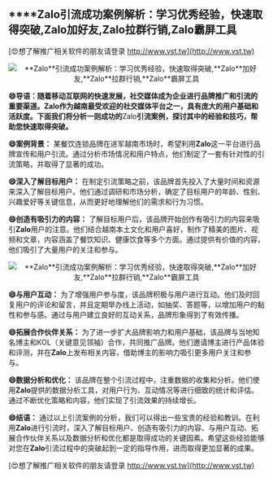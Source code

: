 ## ****Zalo**引流成功案例解析：学习优秀经验，快速取得突破,**Zalo**加好友,**Zalo**拉群行销,**Zalo**霸屏工具**

[😍想了解推广相关软件的朋友请登录 http://www.vst.tw](http://www.vst.tw)

 <center><img src="https://vst.tw/MP4/tuiguang/png/7.png" alt="**Zalo**引流成功案例解析：学习优秀经验，快速取得突破,**Zalo**加好友,**Zalo**拉群行销,**Zalo**霸屏工具"></center>

**😄导语：随着移动互联网的快速发展，社交媒体成为企业进行品牌推广和引流的重要渠道。**Zalo**作为越南最受欢迎的社交媒体平台之一，具有庞大的用户基础和活跃度。下面我们将分析一则成功的**Zalo**引流案例，探讨其中的经验和技巧，帮助您快速取得突破。**

**😄案例背景：**
某餐饮连锁品牌在进军越南市场时，希望利用**Zalo**这一平台进行品牌宣传和用户引流。通过分析市场情况和用户特点，他们制定了一套有针对性的引流策略，并取得了显著的成功。

**😄深入了解目标用户：**
在制定引流策略之前，该品牌首先投入了大量时间和资源来深入了解目标用户。他们通过调研和市场分析，确定了目标用户的年龄、性别、兴趣爱好等关键信息，从而更好地理解他们的需求和行为习惯。

**😄创造有吸引力的内容：**
了解目标用户后，该品牌开始创作有吸引力的内容来吸引**Zalo**用户的注意。他们结合越南本土文化和用户喜好，制作了精美的图片、视频和文章，内容涵盖了餐饮知识、健康饮食等多个方面。通过提供有价值的内容，他们吸引了大量用户的关注和参与。

 <center><img src="https://vst.tw/MP4/tuiguang/png/5.png" alt="**Zalo**引流成功案例解析：学习优秀经验，快速取得突破,**Zalo**加好友,**Zalo**拉群行销,**Zalo**霸屏工具"></center>

**😄与用户互动：**
为了增强用户参与度，该品牌积极与用户进行互动。他们及时回复用户的评论和留言，并且定期举办线上活动，如抽奖、答题等，以增加用户的黏性和参与感。通过与用户建立良好的互动关系，品牌形象得到了有效传播。

**😄拓展合作伙伴关系：**
为了进一步扩大品牌影响力和用户基础，该品牌与当地知名博主和KOL（关键意见领袖）合作，共同推广品牌。他们邀请博主进行产品体验和评测，并在**Zalo**上发布相关内容，借助博主的影响力吸引更多用户关注和参与。

**😄数据分析和优化：**
该品牌在整个引流过程中，注重数据的收集和分析。他们使用**Zalo**提供的数据分析工具，对用户行为、互动情况等进行细致的统计和评估。通过不断优化策略和内容，他们实现了引流效果的持续增长。

**😄结语：**
通过以上引流案例的分析，我们可以得出一些宝贵的经验和教训。在利用**Zalo**进行引流时，深入了解目标用户、创造有吸引力的内容、与用户互动、拓展合作伙伴关系以及数据分析和优化都是取得成功的关键因素。希望这些经验能够对您在**Zalo**引流过程中的突破起到一定的指导作用，进而取得更加显著的成果。

[😍想了解推广相关软件的朋友请登录 http://www.vst.tw](http://www.vst.tw)



